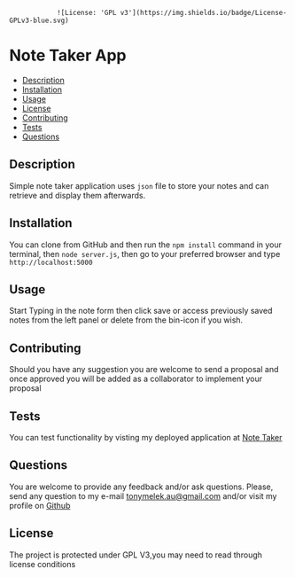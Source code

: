                 ![License: 'GPL v3'](https://img.shields.io/badge/License-GPLv3-blue.svg)
# Note Taker App
* [Description](#description)
* [Installation](#installation)
* [Usage](#usage)
* [License](#license)
* [Contributing](#contributing)
* [Tests](#tests)
* [Questions](#questions)
## Description
Simple note taker application uses `json` file to store your notes and can retrieve and display them afterwards.
## Installation
You can clone from GitHub and then run the `npm install` command in your terminal, then `node server.js`, then go to your preferred browser and type `http://localhost:5000`
## Usage
Start Typing in the note form then click save or access previously saved notes from the left panel or delete from the bin-icon if you wish.
## Contributing
Should you have any suggestion you are welcome to send a proposal and once approved you will be added as a collaborator to implement your proposal
## Tests
You can test functionality by visting my deployed application at [Note Taker](https://notestaker-tony.herokuapp.com/)
## Questions
You are welcome to provide any feedback and/or ask questions.
Please, send any question to my e-mail [tonymelek.au@gmail.com](mailto:tonymelek.au@gmail.com) and/or visit my profile on [Github](https://github.com/tonymelek)

## License
The project is protected under GPL V3,you may need to read through license conditions
            